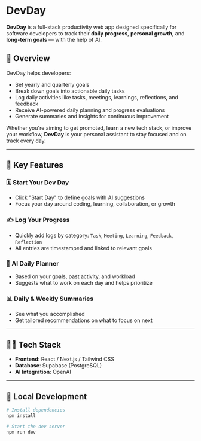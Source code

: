 # DevDay

**DevDay** is a full-stack productivity web app designed specifically for software developers to track their **daily progress**, **personal growth**, and **long-term goals** — with the help of AI.

## 🌟 Overview

DevDay helps developers:

- Set yearly and quarterly goals
- Break down goals into actionable daily tasks
- Log daily activities like tasks, meetings, learnings, reflections, and feedback
- Receive AI-powered daily planning and progress evaluations
- Generate summaries and insights for continuous improvement

Whether you're aiming to get promoted, learn a new tech stack, or improve your workflow, **DevDay** is your personal assistant to stay focused and on track every day.

---

## 🚀 Key Features

### 🗓 Start Your Dev Day
- Click "Start Day" to define goals with AI suggestions
- Focus your day around coding, learning, collaboration, or growth

### ✍️ Log Your Progress
- Quickly add logs by category: `Task`, `Meeting`, `Learning`, `Feedback`, `Reflection`
- All entries are timestamped and linked to relevant goals

### 🧠 AI Daily Planner
- Based on your goals, past activity, and workload
- Suggests what to work on each day and helps prioritize

### 📊 Daily & Weekly Summaries
- See what you accomplished
- Get tailored recommendations on what to focus on next

---

## 🧑‍💻 Tech Stack

- **Frontend**: React / Next.js / Tailwind CSS
- **Database**: Supabase (PostgreSQL)
- **AI Integration**: OpenAI

---

## 🧪 Local Development

```bash
# Install dependencies
npm install

# Start the dev server
npm run dev
